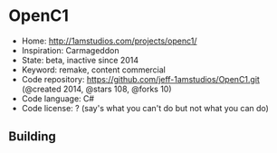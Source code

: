 # OpenC1

- Home: http://1amstudios.com/projects/openc1/
- Inspiration: Carmageddon
- State: beta, inactive since 2014
- Keyword: remake, content commercial
- Code repository: https://github.com/jeff-1amstudios/OpenC1.git (@created 2014, @stars 108, @forks 10)
- Code language: C#
- Code license: ? (say's what you can't do but not what you can do)

## Building
